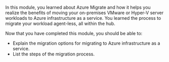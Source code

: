 In this module, you learned about Azure Migrate and how it helps you realize the benefits of moving your on-premises VMware or Hyper-V server workloads to Azure infrastructure as a service. You learned the process to migrate your workload agent-less, all within the hub.

Now that you have completed this module, you should be able to:

- Explain the migration options for migrating to Azure infrastructure as a service.
- List the steps of the migration process.
